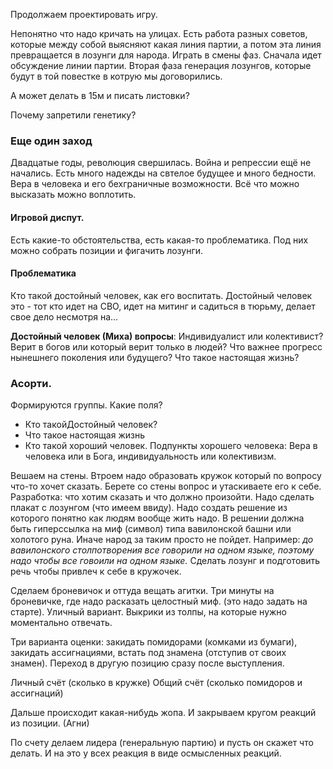 Продолжаем проектировать игру.

Непонятно что надо кричать на улицах. Есть работа разных советов, которые между собой выясняют какая линия партии, а потом эта линия превращается в лозунги для народа.
Играть в смены фаз. Сначала идет обсуждение линии партии. Вторая фаза генерация лозунгов, которые будут в той повестке в котрую мы договорились.

А может делать в 15м и писать листовки?

Почему запретили генетику? 

### Еще один заход
Двадцатые годы, революция свершилась. Война и репрессии ещё не начались. Есть много надежды на свтелое будущее и много бедности. Вера в человека и его бехграничные возможности. Всё что можно высказать можно воплотить.

#### Игровой диспут. 
Есть какие-то обстоятельства, есть какая-то проблематика. Под них можно собрать позиции и фигачить лозунги.

#### Проблематика
Кто такой достойный человек, как его воспитать.
Достойный человек это - тот кто идет на СВО, идет на митинг и садиться в тюрьму, делает свое дело несмотря на... 

**Достойный человек (Миха) вопросы**:
Индивидуалист или колективист?
Верит в богов или который верит только в людей?
Что важнее прогресс нынешнего поколения или будущего?
Что такое настоящая жизнь? 

### Асорти.
Формируются группы.
Какие поля?
* Кто такойДостойный человек?
* Что такое настоящая жизнь
* Кто такой хороший человек. Подпункты хорошего человека: Вера в человека или в Бога, индивидуальность или колективизм.

Вешаем на стены. Втроем надо образовать кружок который по вопросу что-то хочет сказать. Берете со стены вопрос и утаскиваете его к себе. 
Разработка: что хотим сказать и что должно произойти. Надо сделать плакат с лозунгом (что имеем ввиду). Надо создать решение из которого понятно как людям вообще жить надо.
В решении должна быть гиперссылка на миф (символ) типа вавилонской башни или холотого руна. Иначе народ за таким просто не пойдет. Например: *до вавилонского столпотворения все говорили на одном языке, поэтому надо чтобы все говоили на одном языке.*
Сделать лозунг и подготовить речь чтобы привлеч к себе в кружочек.

Сделаем броневичок и оттуда вещать агитки.
Три минуты на броневичке, где надо расказать целостный миф. (это надо задать на старте).
Уличный вариант. Выкрики из толпы, на которые нужно моментально отвечать.

Три варианта оценки: закидать помидорами (комками из бумаги), закидать ассигнациями, встать под знамена (отступив от своих знамен).
Переход в другую позицию сразу после выступления.

Личный счёт (сколько в кружке)
Общий счёт (сколько помидоров и ассигнаций)

Дальше происходит какая-нибудь жопа. И закрываем кругом реакций из позиции. (Агни)

По счету делаем лидера (генеральную партию) и пусть он скажет что делать. И на это у всех реакция в виде осмысленных реакций.


